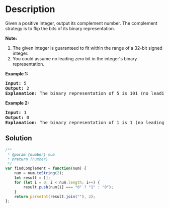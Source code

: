 # Description

Given a positive integer, output its complement number. The complement strategy is to flip the bits of its binary representation.

**Note:**
1. The given integer is guaranteed to fit within the range of a 32-bit signed integer.
2. You could assume no leading zero bit in the integer's binary representation.

**Example 1:**
<pre><b>Input:</b> 5
<b>Output:</b> 2
<b>Explanation:</b> The binary representation of 5 is 101 (no leading zero bits), and its complement is 010. So you need to output 2.
</pre>

**Example 2:**
<pre><b>Input:</b> 1
<b>Output:</b> 0
<b>Explanation:</b> The binary representation of 1 is 1 (no leading zero bits), and its complement is 0. So you need to output 0.
</pre>



## Solution
```javascript
/**
 * @param {number} num
 * @return {number}
 */
var findComplement = function(num) {
    num = num.toString(2);
    let result = [];
    for (let i = 0; i < num.length; i++) {
        result.push(num[i] === "0" ? "1" : "0");
    }
    return parseInt(result.join(""), 2);
};
```
